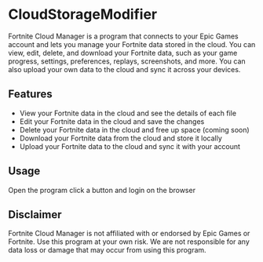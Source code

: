 # CloudStorageModifier

Fortnite Cloud Manager is a program that connects to your Epic Games account and lets you manage your Fortnite data stored in the cloud. You can view, edit, delete, and download your Fortnite data, such as your game progress, settings, preferences, replays, screenshots, and more. You can also upload your own data to the cloud and sync it across your devices.

## Features

- View your Fortnite data in the cloud and see the details of each file
- Edit your Fortnite data in the cloud and save the changes
- Delete your Fortnite data in the cloud and free up space (coming soon)
- Download your Fortnite data from the cloud and store it locally
- Upload your Fortnite data to the cloud and sync it with your account

## Usage

Open the program click a button and login on the browser

## Disclaimer

Fortnite Cloud Manager is not affiliated with or endorsed by Epic Games or Fortnite. Use this program at your own risk. We are not responsible for any data loss or damage that may occur from using this program.
